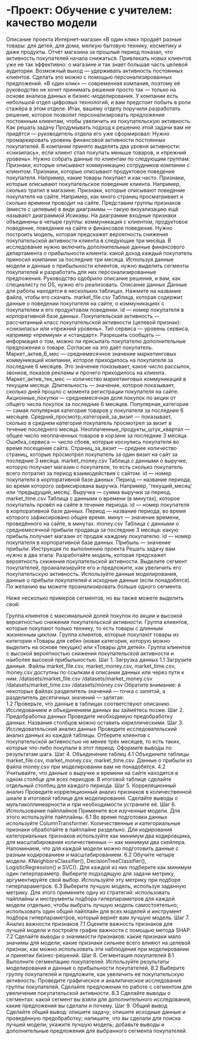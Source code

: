 # -Проект: Обучение с учителем: качество модели
Описание проекта
Интернет-магазин «В один клик» продаёт разные товары: для детей, для дома, мелкую бытовую технику, косметику и даже продукты. Отчёт магазина за прошлый период показал, что активность покупателей начала снижаться. Привлекать новых клиентов уже не так эффективно: о магазине и так знает большая часть целевой аудитории. Возможный выход — удерживать активность постоянных клиентов. Сделать это можно с помощью персонализированных предложений.
«В один клик» — современная компания, поэтому её руководство не хочет принимать решения просто так — только на основе анализа данных и бизнес-моделирования. У компании есть небольшой отдел цифровых технологий, и вам предстоит побыть в роли стажёра в этом отделе. 
Итак, вашему отделу поручили разработать решение, которое позволит персонализировать предложения постоянным клиентам, чтобы увеличить их покупательскую активность.
Как решать задачу
Продумывать подход к решению этой задачи вам не придётся — руководитель отдела его уже сформировал:
Нужно промаркировать уровень финансовой активности постоянных покупателей. В компании принято выделять два уровня активности: «снизилась», если клиент стал покупать меньше товаров, и «прежний уровень».
Нужно собрать данные по клиентам по следующим группам:
Признаки, которые описывают коммуникацию сотрудников компании с клиентом.
Признаки, которые описывают продуктовое поведение покупателя. Например, какие товары покупает и как часто.
Признаки, которые описывают покупательское поведение клиента. Например, сколько тратил в магазине.
Признаки, которые описывают поведение покупателя на сайте. Например, как много страниц просматривает и сколько времени проводит на сайте.
Представим группы признаков (вместе с целевым) в виде диаграммы — такую визуализацию ещё называют диаграммой Исикавы.
На диаграмме входные признаки объединены в четыре группы: коммуникация с клиентом, продуктовое поведение, поведение на сайте и финансовое поведение.
Нужно построить модель, которая предскажет вероятность снижения покупательской активности клиента в следующие три месяца.
В исследование нужно включить дополнительные данные финансового департамента о прибыльности клиента: какой доход каждый покупатель приносил компании за последние три месяца.
Используя данные модели и данные о прибыльности клиентов, нужно выделить сегменты покупателей и разработать для них персонализированные предложения.
Руководство одобрило описание решения, и вам, как специалисту по DS, нужно его реализовать.
Описание данных
Данные для работы находятся в нескольких таблицах. Нажмите на название файла, чтобы его скачать.
market_file.csv
Таблица, которая содержит данные о поведении покупателя на сайте, о коммуникациях с покупателем и его продуктовом поведении.
id — номер покупателя в корпоративной базе данных.
Покупательская активность — рассчитанный класс покупательской активности (целевой признак): «снизилась» или «прежний уровень».
Тип сервиса — уровень сервиса, например «премиум» и «стандарт».
Разрешить сообщать — информация о том, можно ли присылать покупателю дополнительные предложения о товаре. Согласие на это даёт покупатель.
Маркет_актив_6_мес — среднемесячное значение маркетинговых коммуникаций компании, которое приходилось на покупателя за последние 6 месяцев. Это значение показывает, какое число рассылок, звонков, показов рекламы и прочего приходилось на клиента.
Маркет_актив_тек_мес — количество маркетинговых коммуникаций в текущем месяце.
Длительность — значение, которое показывает, сколько дней прошло с момента регистрации покупателя на сайте.
Акционные_покупки — среднемесячная доля покупок по акции от общего числа покупок за последние 6 месяцев.
Популярная_категория — самая популярная категория товаров у покупателя за последние 6 месяцев.
Средний_просмотр_категорий_за_визит — показывает, сколько в среднем категорий покупатель просмотрел за визит в течение последнего месяца.
Неоплаченные_продукты_штук_квартал — общее число неоплаченных товаров в корзине за последние 3 месяца.
Ошибка_сервиса — число сбоев, которые коснулись покупателя во время посещения сайта.
Страниц_за_визит — среднее количество страниц, которые просмотрел покупатель за один визит на сайт за последние 3 месяца.
market_money.csv
Таблица с данными о выручке, которую получает магазин с покупателя, то есть сколько покупатель всего потратил за период взаимодействия с сайтом.
id — номер покупателя в корпоративной базе данных.
Период — название периода, во время которого зафиксирована выручка. Например, 'текущий_месяц' или 'предыдущий_месяц'.
Выручка — сумма выручки за период.
market_time.csv
Таблица с данными о времени (в минутах), которое покупатель провёл на сайте в течение периода.
id — номер покупателя в корпоративной базе данных.
Период — название периода, во время которого зафиксировано общее время.
минут — значение времени, проведённого на сайте, в минутах.
money.csv
Таблица с данными о среднемесячной прибыли продавца за последние 3 месяца: какую прибыль получает магазин от продаж каждому покупателю.
id — номер покупателя в корпоративной базе данных.
Прибыль — значение прибыли.
Инструкция по выполнению проекта
Решать задачу вам нужно в два этапа:
Разработайте модель, которая предскажет вероятность снижения покупательской активности.
Выделите сегмент покупателей, проанализируйте его и предложите, как увеличить его покупательскую активность. Используйте данные моделирования, данные о прибыли покупателей и исходные данные (если понадобятся). По желанию вы можете проанализировать больше одного сегмента.

Ниже несколько примеров сегментов, но вы также можете выделить свой:

Группа клиентов с максимальной долей покупок по акции и высокой вероятностью снижения покупательской активности.
Группа клиентов, которые покупают только технику, то есть товары с длинным жизненным циклом.
Группа клиентов, которые покупают товары из категории «Товары для себя» (новая категория, которую можно выделить на основе текущих) или «Товары для детей».
Группа клиентов с высокой вероятностью снижения покупательской активности и наиболее высокой прибыльностью.
Шаг 1. Загрузка данных
1.1 Загрузите данные. Файлы market_file.csv, market_money.csv, market_time.csv, money.csv доступны по ссылкам в описании данных или через пути к ним:
/datasets/market_file.csv
/datasets/market_money.csv
/datasets/market_time.csv
/datasets/money.csv
Обратите внимание: в некоторых файлах разделитель значений — точка с запятой, а разделитель десятичных значений — запятая.  
1.2 Проверьте, что данные в таблицах соответствуют описанию. Исследованием и объединением данных вы займётесь позже.
Шаг 2. Предобработка данных
Проведите необходимую предобработку данных. Названия столбцов можно оставить кириллическими.
Шаг 3. Исследовательский анализ данных
Проведите исследовательский анализ данных из каждой таблицы. Отберите клиентов с покупательской активностью не менее трёх месяцев, то есть таких, которые что-либо покупали в этот период. Оформите выводы по результатам шага.
Шаг 4. Объединение таблиц
4.1 Объедините таблицы market_file.csv, market_money.csv, market_time.csv. Данные о прибыли из файла money.csv при моделировании вам не понадобятся. 
4.2 Учитывайте, что данные о выручке и времени на сайте находятся в одном столбце для всех периодов. В итоговой таблице сделайте отдельный столбец для каждого периода.
Шаг 5. Корреляционный анализ
Проведите корреляционный анализ признаков в количественной шкале в итоговой таблице для моделирования. Сделайте выводы о мультиколлинеарности и при необходимости устраните её.
Шаг 6. Использование пайплайнов
Примените все изученные модели. Для этого используйте пайплайны.
6.1 Во время подготовки данных используйте ColumnTransformer. Количественные и категориальные признаки обработайте в пайплайне раздельно. Для кодирования категориальных признаков используйте как минимум два кодировщика, для масштабирования количественных — как минимум два скейлера.
Напоминаем, что для каждой модели можно подготовить данные с разным кодированием и масштабированием.
6.2 Обучите четыре модели: KNeighborsClassifier(), DecisionTreeClassifier(), LogisticRegression() и  SVC(). Для каждой из них подберите как минимум один гиперпараметр. Выберите подходящую для задачи метрику, аргументируйте свой выбор. Используйте эту метрику при подборе гиперпараметров.
6.3 Выберите лучшую модель, используя заданную метрику. Для этого примените одну из стратегий:
использовать пайплайны и инструменты подбора гиперпараметров для каждой модели отдельно, чтобы выбрать лучшую модель самостоятельно;
использовать один общий пайплайн для всех моделей и инструмент подбора гиперпараметров, который вернёт вам лучшую модель.
Шаг 7. Анализ важности признаков
7.1 Оцените важность признаков для лучшей модели и постройте график важности с помощью метода SHAP. 
7.2 Сделайте выводы о значимости признаков:
какие признаки мало значимы для модели;
какие признаки сильнее всего влияют на целевой признак;
как можно использовать эти наблюдения при моделировании и принятии бизнес-решений.
Шаг 8. Сегментация покупателей
8.1 Выполните сегментацию покупателей. Используйте результаты моделирования и данные о прибыльности покупателей.
8.2 Выберите группу покупателей и предложите, как увеличить её покупательскую активность: 
Проведите графическое и аналитическое исследование группы покупателей.
Сделайте предложения по работе с сегментом для увеличения покупательской активности.
8.3 Сделайте выводы о сегментах:
какой сегмент вы взяли для дополнительного исследования,
какие предложения вы сделали и почему.
Шаг 9. Общий вывод
Сделайте общий вывод:
опишите задачу;
опишите исходные данные и проведённую предобработку;
напишите, что вы сделали для поиска лучшей модели;
укажите лучшую модель;
добавьте выводы и дополнительные предложения для выбранного сегмента покупателей.
